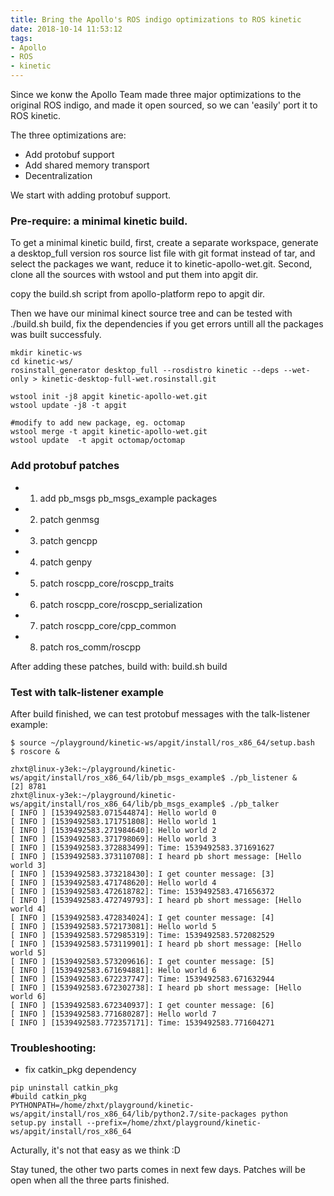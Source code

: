 ```yaml
---
title: Bring the Apollo's ROS indigo optimizations to ROS kinetic
date: 2018-10-14 11:53:12
tags:
- Apollo
- ROS
- kinetic
---
```


Since we konw the Apollo Team made three major optimizations to the original ROS indigo, and made it open sourced, so we can 'easily' port it to ROS kinetic.

The three optimizations are:

- Add protobuf support
- Add shared memory transport
- Decentralization

We start with adding protobuf support.

### Pre-require: a minimal kinetic build.

To get a minimal kinetic build, first, create a separate workspace, generate a desktop_full version ros source list file with git format instead of tar, and select the packages we want, reduce it to kinetic-apollo-wet.git. 
Second, clone all the sources with wstool and put them into apgit dir.

copy the build.sh script from apollo-platform repo to apgit dir.

Then we have our minimal kinect source tree and can be tested with ./build.sh build, fix the dependencies if you get errors untill all the packages was built successfuly.

```
mkdir kinetic-ws
cd kinetic-ws/
rosinstall_generator desktop_full --rosdistro kinetic --deps --wet-only > kinetic-desktop-full-wet.rosinstall.git

wstool init -j8 apgit kinetic-apollo-wet.git
wstool update -j8 -t apgit

#modify to add new package, eg. octomap
wstool merge -t apgit kinetic-apollo-wet.git
wstool update  -t apgit octomap/octomap
```
### Add protobuf patches

- 1. add pb_msgs pb_msgs_example packages
- 2. patch genmsg
- 3. patch gencpp
- 4. patch genpy

- 5. patch roscpp_core/roscpp_traits
- 6. patch roscpp_core/roscpp_serialization
- 7. patch roscpp_core/cpp_common
- 8. patch ros_comm/roscpp

After adding these patches, build with:
build.sh build

### Test with talk-listener example

After build finished, we can test protobuf messages with the talk-listener example:

```
$ source ~/playground/kinetic-ws/apgit/install/ros_x86_64/setup.bash 
$ roscore &

zhxt@linux-y3ek:~/playground/kinetic-ws/apgit/install/ros_x86_64/lib/pb_msgs_example$ ./pb_listener &
[2] 8781
zhxt@linux-y3ek:~/playground/kinetic-ws/apgit/install/ros_x86_64/lib/pb_msgs_example$ ./pb_talker 
[ INFO ] [1539492583.071544874]: Hello world 0
[ INFO ] [1539492583.171751808]: Hello world 1
[ INFO ] [1539492583.271984640]: Hello world 2
[ INFO ] [1539492583.371798069]: Hello world 3
[ INFO ] [1539492583.372883499]: Time: 1539492583.371691627
[ INFO ] [1539492583.373110708]: I heard pb short message: [Hello world 3]
[ INFO ] [1539492583.373218430]: I get counter message: [3]
[ INFO ] [1539492583.471748620]: Hello world 4
[ INFO ] [1539492583.472618782]: Time: 1539492583.471656372
[ INFO ] [1539492583.472749793]: I heard pb short message: [Hello world 4]
[ INFO ] [1539492583.472834024]: I get counter message: [4]
[ INFO ] [1539492583.572173081]: Hello world 5
[ INFO ] [1539492583.572985319]: Time: 1539492583.572082529
[ INFO ] [1539492583.573119901]: I heard pb short message: [Hello world 5]
[ INFO ] [1539492583.573209616]: I get counter message: [5]
[ INFO ] [1539492583.671694881]: Hello world 6
[ INFO ] [1539492583.672237747]: Time: 1539492583.671632944
[ INFO ] [1539492583.672302738]: I heard pb short message: [Hello world 6]
[ INFO ] [1539492583.672340937]: I get counter message: [6]
[ INFO ] [1539492583.771680287]: Hello world 7
[ INFO ] [1539492583.772357171]: Time: 1539492583.771604271

```

### Troubleshooting:

- fix catkin_pkg dependency
```
pip uninstall catkin_pkg
#build catkin_pkg
PYTHONPATH=/home/zhxt/playground/kinetic-ws/apgit/install/ros_x86_64/lib/python2.7/site-packages python setup.py install --prefix=/home/zhxt/playground/kinetic-ws/apgit/install/ros_x86_64
```
Acturally, it's not that easy as we think :D

Stay tuned, the other two parts comes in next few days. Patches will be open when all the three parts finished.

